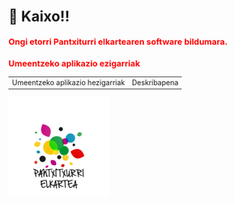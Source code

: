 <!-- <link rel="stylesheet" type="text/css" href="./styles.css"></link> -->
<style>
  h3{
  color: red
}
.title.app-list-title.{
  background-color: aquamarine;
}
</style>

  # 👋 Kaixo!!

  ### Ongi etorri Pantxiturri elkartearen software bildumara.
  



<!-- ![Gure Logoa](.\images\Pantxi_Logo.png) -->

<h3 class="title app-list-title">Umeentzeko aplikazio ezigarriak</h3>

<table class="table index-table">
  <theader>
  <td>
  <a>Umeentzeko aplikazio hezigarriak</a
  </td>

  <td>Deskribapena</td>
  </theader>
</table>

<img src="./images/Pantxi_Logo.png" width="200px"/>

<!--
**pantxitxurri/pantxitxurri** is a ✨ _special_ ✨ repository because its `README.md` (this file) appears on your GitHub profile.

Here are some ideas to get you started:

- 🔭 I’m currently working on ...
- 🌱 I’m currently learning ...
- 👯 I’m looking to collaborate on ...
- 🤔 I’m looking for help with ...
- 💬 Ask me about ...
- 📫 How to reach me: ...
- 😄 Pronouns: ...
- ⚡ Fun fact: ...
-->
